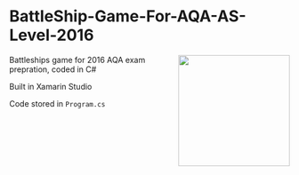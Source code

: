 # BattleShip-Game-For-AQA-AS-Level-2016

<img src="https://upload.wikimedia.org/wikipedia/commons/6/65/Battleship_game_board.svg" align="right" width="200" height="200"/>

Battleships game for 2016 AQA exam prepration, coded in C#

Built in Xamarin Studio

Code stored in `Program.cs`
